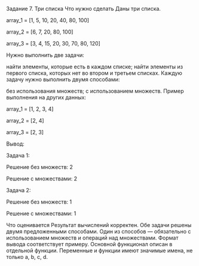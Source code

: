 Задание 7. Три списка
Что нужно сделать
Даны три списка. 

array_1 = [1, 5, 10, 20, 40, 80, 100]

array_2 = [6, 7, 20, 80, 100]

array_3 = [3, 4, 15, 20, 30, 70, 80, 120]

Нужно выполнить две задачи:

найти элементы, которые есть в каждом списке;
найти элементы из первого списка, которых нет во втором и третьем списках.
Каждую задачу нужно выполнить двумя способами:

без использования множеств;
с использованием множеств.
Пример выполнения на других данных:

array_1 = [1, 2, 3, 4]

array_2 = [2, 4]

array_3 = [2, 3]

Вывод:

Задача 1:

Решение без множеств: 2

Решение с множествами: 2

Задача 2:

Решение без множеств: 1

Решение с множествами: 1

Что оценивается
Результат вычислений корректен.
Обе задачи решены двумя предложенными способами. Один из способов — обязательно с использованием множеств и операций над множествами.
Формат вывода соответствует примеру.
Основной функционал описан в отдельной функции.
Переменные и функции имеют значимые имена, не только a, b, c, d.
